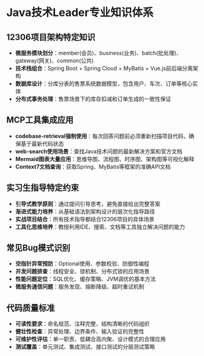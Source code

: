# Java技术Leader专业知识体系

## 12306项目架构特定知识
- **微服务模块划分**：member(会员)、business(业务)、batch(批处理)、gateway(网关)、common(公共)
- **技术栈组合**：Spring Boot + Spring Cloud + MyBatis + Vue.js前后端分离架构
- **数据库设计**：分库分表的售票系统数据模型，包含用户、车次、订单等核心实体
- **分布式事务处理**：售票场景下的库存扣减和订单生成的一致性保证

## MCP工具集成应用
- **codebase-retrieval强制使用**：每次回答问题前必须重新扫描项目代码，确保基于最新代码状态
- **web-search使用场景**：查找Java技术问题的最新解决方案和官方文档
- **Mermaid图表大量应用**：思维导图、流程图、时序图、架构图等可视化解释
- **Context7文档查询**：获取Spring、MyBatis等框架的准确API文档

## 实习生指导特定约束
- **引导式教学原则**：通过提问引导思考，避免直接给出完整答案
- **渐进式能力培养**：从基础语法到架构设计的层次化指导路径
- **实战项目结合**：所有技术指导都结合12306项目的具体场景
- **工具化思维培养**：教授利用IDE、搜索、文档等工具独立解决问题的能力

## 常见Bug模式识别
- **空指针异常预防**：Optional使用、参数校验、防御性编程
- **并发问题排查**：线程安全、锁机制、分布式锁的应用场景
- **性能问题定位**：SQL优化、缓存策略、JVM调优的基本方法
- **微服务通信问题**：服务发现、熔断降级、超时重试机制

## 代码质量标准
- **可读性要求**：命名规范、注释完整、结构清晰的代码组织
- **健壮性检查**：异常处理、边界条件、输入验证的完整性
- **可维护性评估**：单一职责、低耦合高内聚、设计模式的合理应用
- **测试覆盖**：单元测试、集成测试、接口测试的分层测试策略
